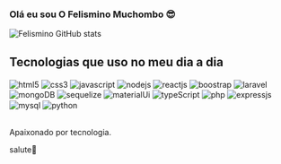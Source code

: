 ### Olá eu sou O Felismino Muchombo 😎

![Felismino GitHub stats](https://github-readme-stats.vercel.app/api?username=Felismino2022&show_icons=true&theme=dracula)

## Tecnologias que uso no meu dia a dia

<div>
    <img align="center" alt="html5" src="https://img.shields.io/badge/HTML5-E34F26?style=for-the-badge&logo=html5&logoColor=white" />
    <img align="center" alt="css3" src="https://img.shields.io/badge/CSS3-1572B6?style=for-the-badge&logo=css3&logoColor=white" />
    <img align="center" alt="javascript" src="https://img.shields.io/badge/JavaScript-F7DF1E?style=for-the-badge&logo=javascript&logoColor=black" />
    <img align="center" alt="nodejs" src="https://img.shields.io/badge/Node.js-43853D?style=for-the-badge&logo=node.js&logoColor=white" />
    <img align="center" alt="reactjs" src="https://img.shields.io/badge/React-20232A?style=for-the-badge&logo=react&logoColor=61DAFB" />
     <img align="center" alt="boostrap" src="https://img.shields.io/badge/Bootstrap-563D7C?style=for-the-badge&logo=bootstrap&logoColor=white" />
     <img align="center" alt="laravel" src="https://img.shields.io/badge/Laravel-FF2D20?style=for-the-badge&logo=laravel&logoColor=white" />
     <img align="center" alt="mongoDB" src="https://img.shields.io/badge/MongoDB-4EA94B?style=for-the-badge&logo=mongodb&logoColor=white" />
     <img align="center" alt="sequelize" src="https://img.shields.io/badge/sequelize-323330?style=for-the-badge&logo=sequelize&logoColor=blue" />
     <img align="center" alt="materialUi" src="https://img.shields.io/badge/Material--UI-0081CB?style=for-the-badge&logo=material-ui&logoColor=white" />
     <img align="center" alt="typeScript" src="https://img.shields.io/badge/TypeScript-007ACC?style=for-the-badge&logo=typescript&logoColor=white" />
     <img align="center" alt="php" src="https://img.shields.io/badge/PHP-777BB4?style=for-the-badge&logo=php&logoColor=white" />
     <img align="center" alt="expressjs" src="https://img.shields.io/badge/Express.js-404D59?style=for-the-badge" />
     <img align="center" alt="mysql" src="https://img.shields.io/badge/MySQL-00000F?style=for-the-badge&logo=mysql&logoColor=white" />
    <img align="center" alt="python"  src="https://img.shields.io/pypi/pyversions/:packageName">

</div><br/>

Apaixonado por tecnologia.

salute💪
